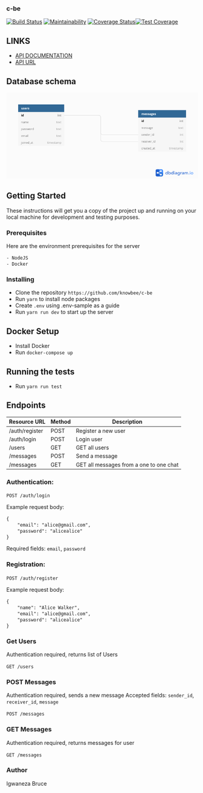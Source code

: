 ### c-be

[![Build Status](https://travis-ci.com/knowbee/c-be.svg?branch=master)](https://travis-ci.com/knowbee/c-be) [![Maintainability](https://api.codeclimate.com/v1/badges/06e3e8c3d48133a589fd/maintainability)](https://codeclimate.com/github/knowbee/c-be/maintainability) [![Coverage Status](https://coveralls.io/repos/github/knowbee/c-be/badge.svg)](https://coveralls.io/github/knowbee/c-be)[![Test Coverage](https://api.codeclimate.com/v1/badges/06e3e8c3d48133a589fd/test_coverage)](https://codeclimate.com/github/knowbee/c-be/test_coverage)

## LINKS

- [API DOCUMENTATION](https://documenter.getpostman.com/view/5349992/TWDdkZge)
- [API URL](https://ossix-backend.herokuapp.com)

## Database schema

![database diagram](./dbdiagram.png)

## Getting Started

These instructions will get you a copy of the project up and running on your local machine for development and testing purposes.

### Prerequisites

Here are the environment prerequisites for the server

```
- NodeJS
- Docker
```

### Installing

- Clone the repository `https://github.com/knowbee/c-be`
- Run `yarn` to install node packages
- Create `.env` using .env-sample as a guide
- Run `yarn run dev` to start up the server

## Docker Setup

- Install Docker
- Run `docker-compose up`

## Running the tests

- Run `yarn run test`

## Endpoints

| Resource URL   | Method | Description                             |
| -------------- | ------ | --------------------------------------- |
| /auth/register | POST   | Register a new user                     |
| /auth/login    | POST   | Login user                              |
| /users         | GET    | GET all users                           |
| /messages      | POST   | Send a message                          |
| /messages      | GET    | GET all messages from a one to one chat |

### Authentication:

`POST /auth/login`

Example request body:

```source-json
{
    "email": "alice@gmail.com",
    "password": "alicealice"
}
```

Required fields: `email`, `password`

### Registration:

`POST /auth/register`

Example request body:

```source-json
{
    "name": "Alice Walker",
    "email": "alice@gmail.com",
    "password": "alicealice"
}
```

### Get Users

Authentication required, returns list of Users

`GET /users`

### POST Messages

Authentication required, sends a new message
Accepted fields: `sender_id`, `receiver_id`, `message`

`POST /messages`

### GET Messages

Authentication required, returns messages for user

`GET /messages`

### Author

Igwaneza Bruce
